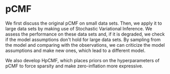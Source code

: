 # pCMF

We first discuss the original pCMF on small data sets. Then, we apply it to large data sets by making use of Stochastic Variational Inference. We assess the performance on these data sets and, if it is degraded, we check if the model assumptions don't hold for large data sets. By sampling from the model and comparing with the observations, we can criticize the model assumptions and make new ones, which lead to a different model.

We also develop HpCMF, which places priors on the hyperparameters of pCMF to force sparsity and make zero-inflation more expressive.
